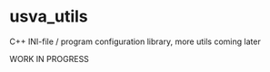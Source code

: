 # usva_utils
C++ INI-file / program configuration library, more utils coming later

WORK IN PROGRESS